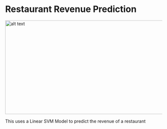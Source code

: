 # Restaurant Revenue Prediction

<img src="https://im1.dineout.co.in/images/uploads/restaurant/sharpen/4/v/d/p48165-15400219735bcaded5e3c2b.jpg?tr=tr:n-medium" alt="alt text" width="600" height="300">

This uses a Linear SVM Model to predict the revenue of a restaurant
